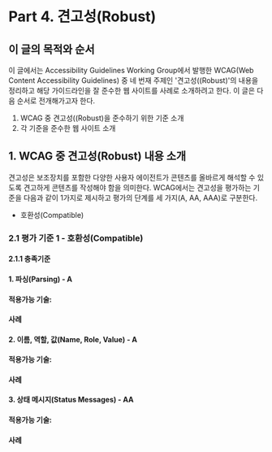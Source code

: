 # Part 4. 견고성(Robust)

## 이 글의 목적와 순서

이 글에서는 Accessibility Guidelines Working Group에서 발행한 WCAG(Web Content Accessibility Guidelines) 중 네 번재 주제인 '견고성((Robust)'의 내용을 정리하고 해당 가이드라인을 잘 준수한 웹 사이트를 사례로 소개하려고 한다. 이 글은 다음 순서로 전개해가고자 한다.

1. WCAG 중 견고성((Robust)을 준수하기 위한 기준 소개
2. 각 기준을 준수한 웹 사이트 소개

## 1. WCAG 중 견고성(Robust) 내용 소개

견고성은 보조장치를 포함한 다양한 사용자 에이전트가 콘텐츠를 올바르게 해석할 수 있도록 견고하게 콘텐츠를 작성해야 함을 의미한다. WCAG에서는 견고성을 평가하는 기준을 다음과 같이 1가지로 제시하고 평가의 단계를 세 가지(A, AA, AAA)로 구분한다.

- 호환성(Compatible)

### 2.1 평가 기준 1 - 호환성(Compatible)

#### 2.1.1 충족기준 

#### 1. 파싱(Parsing) - A

#### 적용가능 기술:
#### 사례

#### 2. 이름, 역할, 값(Name, Role, Value) - A

#### 적용가능 기술:
#### 사례

#### 3. 상태 메시지(Status Messages) - AA

#### 적용가능 기술:
#### 사례